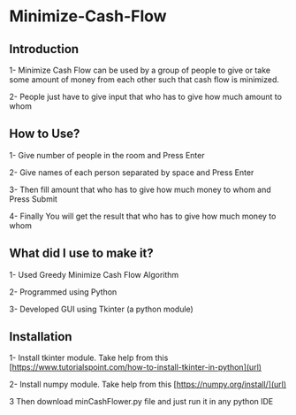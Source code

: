 # Minimize-Cash-Flow
## Introduction
1- Minimize Cash Flow can be used by a group of people to give or take some amount of money from each other such that cash flow is minimized.

2- People just have to give input that who has to give how much amount to whom

## How to Use?
1- Give number of people in the room and Press Enter

2- Give names of each person separated by space and Press Enter

3- Then fill amount that who has to give how much money to whom and Press Submit

4- Finally You will get the result that who has to give how much money to whom

## What did I use to make it?
1- Used Greedy Minimize Cash Flow Algorithm

2- Programmed using Python

3- Developed GUI using Tkinter (a python module)

## Installation
1- Install tkinter module. Take help from this [https://www.tutorialspoint.com/how-to-install-tkinter-in-python](url)

2- Install numpy module. Take help from this [https://numpy.org/install/](url)

3 Then download minCashFlower.py file and just run it in any python IDE
